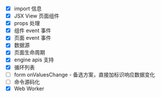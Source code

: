 - [x] import 信息
- [x] JSX View 页面组件
- [x] props 处理
- [x] 组件 event 事件
- [x] 页面 event 事件
- [x] 数据源
- [x] 页面生命周期
- [x] engine apis 支持
- [x] 循环列表
- [ ] form onValuesChange - 备选方案，直接加标识响应数据变化
- [ ] 命令源码化
- [x] Web Worker
